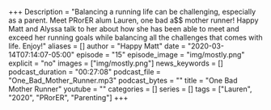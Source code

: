 +++
Description = "Balancing a running life can be challenging, especially as a parent. Meet PRorER alum Lauren, one bad a$$ mother runner! Happy Matt and Alyssa talk to her about how she has been able to meet and exceed her running goals while balancing all the challenges that comes with life. Enjoy!"
aliases = []
author = "Happy Matt"
date = "2020-03-14T07:14:07-05:00"
episode = "15"
episode_image = "img/mostly.png"
explicit = "no"
images = ["img/mostly.png"]
news_keywords = []
podcast_duration = "00:27:08"
podcast_file = "One_Bad_Mother_Runner.mp3"
podcast_bytes = ""
title = "One Bad Mother Runner"
youtube = ""
categories = []
series = []
tags = ["Lauren", "2020", "PRorER", "Parenting"]
+++

